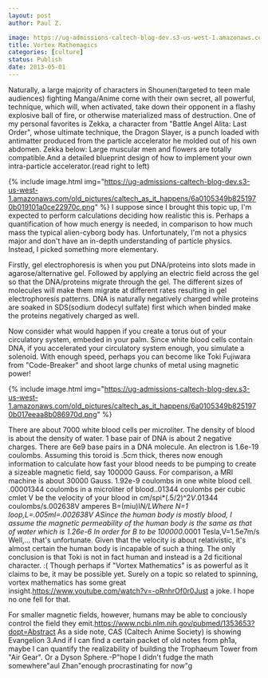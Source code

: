 ```yaml
---
layout: post
author: Paul Z.

image: https://ug-admissions-caltech-blog-dev.s3-us-west-1.amazonaws.com/old_pictures/caltech_as_it_happens/6a0105349b8251970b01901baae606970b.png
title: Vortex Mathemagics
categories: [culture]
status: Publish
date: 2013-05-01
---
```


Naturally, a large majority of characters in Shounen(targeted to teen male audiences) fighting Manga/Anime come with their own secret, all powerful, technique, which will, when activated, take down their opponent in a flashy explosive ball of fire, or otherwise materialized mass of destruction. One of my personal favorites is Zekka, a character from "Battle Angel Alita: Last Order", whose ultimate technique, the Dragon Slayer, is a punch loaded with antimatter produced from the particle accelerator he molded out of his own abdomen. Zekka below:
Large muscular men and flowers are totally compatible.And a detailed blueprint design of how to implement your own intra-particle accelerator.(read right to left)


{% include image.html img="https://ug-admissions-caltech-blog-dev.s3-us-west-1.amazonaws.com/old_pictures/caltech_as_it_happens/6a0105349b8251970b019101a0ce22970c.png" %}
I suppose since I brought this topic up, I'm expected to perform calculations deciding how realistic this is. Perhaps a quantification of how much energy is needed, in comparison to how much mass the typical alien-cyborg body has. Unfortunately, I'm not a physics major and don't have an in-depth understanding of particle physics. Instead, I picked something more elementary.

Firstly, gel electrophoresis is when you put DNA/proteins into slots made in agarose/alternative gel. Followed by applying an electric field across the gel so that the DNA/proteins migrate through the gel. The different sizes of molecules will make them migrate at different rates resulting in gel electrophoresis patterns. DNA is naturally negatively charged while proteins are soaked in SDS(sodium dodecyl sulfate) first which when binded make the proteins negatively charged as well.

Now consider what would happen if you create a torus out of your circulatory system, embeded in your palm. Since white blood cells contain DNA, if you accelerated your circulatory system enough, you simulate a solenoid. With enough speed, perhaps you can become like Toki Fujiwara from "Code-Breaker" and shoot large chunks of metal using magnetic power!


{% include image.html img="https://ug-admissions-caltech-blog-dev.s3-us-west-1.amazonaws.com/old_pictures/caltech_as_it_happens/6a0105349b8251970b017eeaa8b086970d.png" %}

There are about 7000 white blood cells per microliter. The density of blood is about the density of water. 1 base pair of DNA is about 2 negative charges. There are 6e9 base pairs in a DNA molecule. An electron is 1.6e-19 coulombs. Assuming this toroid is .5cm thick, theres now enough information to calculate how fast your blood needs to be pumping to create a sizeable magnetic field, say 100000 Gauss. For comparison, a MRI machine is about 30000 Gauss. 
1.92e-9 coulombs in one white blood cell. .00001344 coulombs in a microliter of blood..01344 coulombs per cubic cmlet V be the velocity of your blood in cm/spi*(.5/2)^2*V*.01344 coulombs/s.002638V amperes
B=(miu)I*N/LWhere N=1 loop,L=.005mI=.002638V ASince the human body is mostly blood, I assume the magnetic permeability of the human body is the same as that of water which is 1.26e-6
In order for B to be 100000*.0001 Tesla,V=1.5e7m/s
Well,... that's unfortunate. Given that the velocity is about relativistic, it's almost certain the human body is incapable of such a thing. The only conclusion is that Toki is not in fact human and instead is a 2d ficitional character. :(
Though perhaps if "Vortex Mathematics" is as powerful as it claims to be, it may be possible yet. Surely on a topic so related to spinning, vortex mathematics has some great insight.https://www.youtube.com/watch?v=-oRnhrOf0r0Just a joke. I hope no one fell for that.

For smaller magnetic fields, however, humans may be able to conciously control the field they emit.https://www.ncbi.nlm.nih.gov/pubmed/1353653?dopt=Abstract
As a side note, CAS (Caltech Anime Society) is showing Evangelion 3.And if I can find a certain packet of old notes from ph1a, maybe I can quantify the realizability of building the Trophaeum Tower from "Air Gear". Or a Dyson Sphere.-P"hope I didn't fudge the math somewhere"aul Zhan"enough procrastinating for now"g
